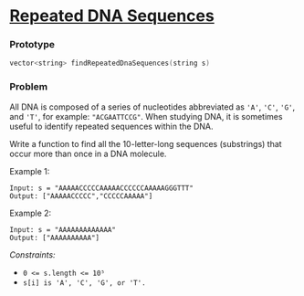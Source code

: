 # [Repeated DNA Sequences](https://leetcode.com/problems/repeated-dna-sequences/)

### Prototype

```cpp
vector<string> findRepeatedDnaSequences(string s)
```

### Problem

All DNA is composed of a series of nucleotides abbreviated as `'A'`, `'C'`, `'G'`, and `'T'`, for example: `"ACGAATTCCG"`. When studying DNA, it is sometimes useful to identify repeated sequences within the DNA.

Write a function to find all the 10-letter-long sequences (substrings) that occur more than once in a DNA molecule.

Example 1:
```
Input: s = "AAAAACCCCCAAAAACCCCCCAAAAAGGGTTT"
Output: ["AAAAACCCCC","CCCCCAAAAA"]
```

Example 2:
```
Input: s = "AAAAAAAAAAAAA"
Output: ["AAAAAAAAAA"]
```

*Constraints:*
* `0 <= s.length <= 10⁵`
* `s[i] is 'A', 'C', 'G', or 'T'.`